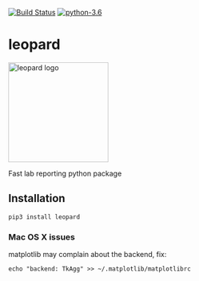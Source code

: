 [![Build Status](https://travis-ci.org/beukueb/leopard.svg?branch=master)](https://travis-ci.org/beukueb/leopard)
[![python-3.6](https://img.shields.io/badge/python-3.6-blue.svg)]()

# leopard

<img title="leopard logo" src="leopard_logo.svg" width="200">

Fast lab reporting python package

## Installation

    pip3 install leopard

### Mac OS X issues

matplotlib may complain about the backend, fix:

    echo "backend: TkAgg" >> ~/.matplotlib/matplotlibrc

